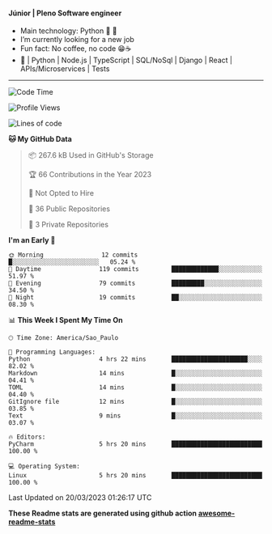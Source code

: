 #### Júnior | Pleno Software engineer 

- Main technology: Python 🐍 💖
- I’m currently looking for a new job
- Fun fact: No coffee, no code 😁☕
- 📖 | Python | Node.js | TypeScript | SQL/NoSql | Django | React | APIs/Microservices | Tests 
---
<!--START_SECTION:waka-->
![Code Time](http://img.shields.io/badge/Code%20Time-618%20hrs%2055%20mins-blue)

![Profile Views](http://img.shields.io/badge/Profile%20Views-6-blue)

![Lines of code](https://img.shields.io/badge/From%20Hello%20World%20I%27ve%20Written-10.6%20million%20lines%20of%20code-blue)

**🐱 My GitHub Data** 

> 📦 267.6 kB Used in GitHub's Storage 
 > 
> 🏆 66 Contributions in the Year 2023
 > 
> 🚫 Not Opted to Hire
 > 
> 📜 36 Public Repositories 
 > 
> 🔑 3 Private Repositories 
 > 
**I'm an Early 🐤** 

```text
🌞 Morning                12 commits          █░░░░░░░░░░░░░░░░░░░░░░░░   05.24 % 
🌆 Daytime                119 commits         █████████████░░░░░░░░░░░░   51.97 % 
🌃 Evening                79 commits          █████████░░░░░░░░░░░░░░░░   34.50 % 
🌙 Night                  19 commits          ██░░░░░░░░░░░░░░░░░░░░░░░   08.30 % 
```


📊 **This Week I Spent My Time On** 

```text
🕑︎ Time Zone: America/Sao_Paulo

💬 Programming Languages: 
Python                   4 hrs 22 mins       █████████████████████░░░░   82.02 % 
Markdown                 14 mins             █░░░░░░░░░░░░░░░░░░░░░░░░   04.41 % 
TOML                     14 mins             █░░░░░░░░░░░░░░░░░░░░░░░░   04.40 % 
GitIgnore file           12 mins             █░░░░░░░░░░░░░░░░░░░░░░░░   03.85 % 
Text                     9 mins              █░░░░░░░░░░░░░░░░░░░░░░░░   03.07 % 

🔥 Editors: 
PyCharm                  5 hrs 20 mins       █████████████████████████   100.00 % 

💻 Operating System: 
Linux                    5 hrs 20 mins       █████████████████████████   100.00 % 
```


 Last Updated on 20/03/2023 01:26:17 UTC
<!--END_SECTION:waka-->

**These Readme stats are generated using github action [awesome-readme-stats](https://github.com/anmol098/waka-readme-stats)**
